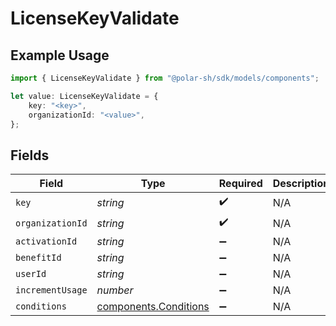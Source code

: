 # LicenseKeyValidate

## Example Usage

```typescript
import { LicenseKeyValidate } from "@polar-sh/sdk/models/components";

let value: LicenseKeyValidate = {
    key: "<key>",
    organizationId: "<value>",
};
```

## Fields

| Field                                                          | Type                                                           | Required                                                       | Description                                                    |
| -------------------------------------------------------------- | -------------------------------------------------------------- | -------------------------------------------------------------- | -------------------------------------------------------------- |
| `key`                                                          | *string*                                                       | :heavy_check_mark:                                             | N/A                                                            |
| `organizationId`                                               | *string*                                                       | :heavy_check_mark:                                             | N/A                                                            |
| `activationId`                                                 | *string*                                                       | :heavy_minus_sign:                                             | N/A                                                            |
| `benefitId`                                                    | *string*                                                       | :heavy_minus_sign:                                             | N/A                                                            |
| `userId`                                                       | *string*                                                       | :heavy_minus_sign:                                             | N/A                                                            |
| `incrementUsage`                                               | *number*                                                       | :heavy_minus_sign:                                             | N/A                                                            |
| `conditions`                                                   | [components.Conditions](../../models/components/conditions.md) | :heavy_minus_sign:                                             | N/A                                                            |